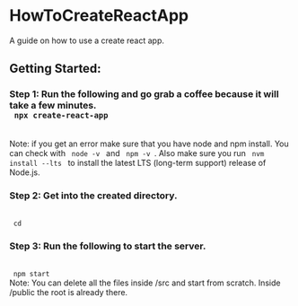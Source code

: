 # HowToCreateReactApp
A guide on how to use a create react app.

## Getting Started:


<h3> Step 1: Run the following and go grab a coffee because it will take a few minutes.  <br> 
<code> npx create-react-app <my-app-name> </code> </h3>
<br>
<footer> Note: if you get an error make sure that you have node and npm install. You can check with <code> node -v </code> and <code> npm -v </code>. Also make sure you run <code> nvm install --lts </code> to install the latest LTS (long-term support) release of Node.js. </footer>

<h3>Step 2: Get into the created directory.</h3> <br>
<code> cd <my-app-name> </code>

<h3>Step 3: Run the following to start the server.</h3> <br>
<code> npm start </code>
<br>
<footer> Note: You can delete all the files inside <span>/src</span> and start from scratch. Inside <span>/public</span> the root is already there.</footer>


